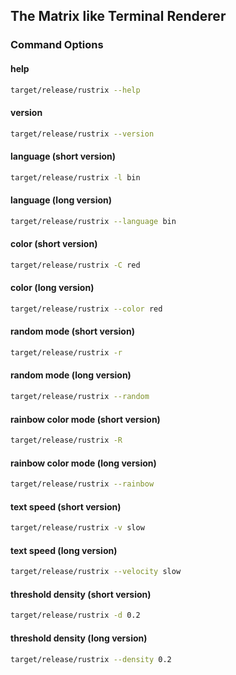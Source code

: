 ## The Matrix like Terminal Renderer

### Command Options

#### help

```bash
target/release/rustrix --help
```

#### version

```bash
target/release/rustrix --version
```

#### language (short version)

```bash
target/release/rustrix -l bin
```

#### language (long version)

```bash
target/release/rustrix --language bin
```

#### color (short version)

```bash
target/release/rustrix -C red
```

#### color (long version)

```bash
target/release/rustrix --color red
```

#### random mode (short version)

```bash
target/release/rustrix -r
```

#### random mode (long version)

```bash
target/release/rustrix --random
```

#### rainbow color mode (short version)

```bash
target/release/rustrix -R
```

#### rainbow color mode (long version)

```bash
target/release/rustrix --rainbow
```

#### text speed (short version)

```bash
target/release/rustrix -v slow
```

#### text speed (long version)

```bash
target/release/rustrix --velocity slow
```

#### threshold density (short version)

```bash
target/release/rustrix -d 0.2
```

#### threshold density (long version)

```bash
target/release/rustrix --density 0.2
```
